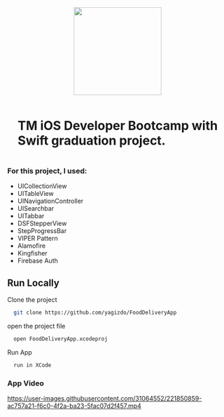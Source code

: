 <div align="center">
  <img src="https://user-images.githubusercontent.com/31064552/221853125-1ca568d1-1752-42f0-8e76-be7c866ec2a4.png" height=200/>
</div>

<div id="user-content-toc">
  <ul>
    <summary><h1 style="display: inline-block;">TM iOS Developer Bootcamp with Swift graduation project.</h1></summary>
  </ul>
</div>

### For this project, I used:
- UICollectionView
- UITableView
- UINavigationController
- UISearchbar
- UITabbar
- DSFStepperView
- StepProgressBar
- VIPER Pattern
- Alamofire
- Kingfisher
- Firebase Auth

## Run Locally

Clone the project

```bash
  git clone https://github.com/yagizdo/FoodDeliveryApp
```

open the project file

```bash
  open FoodDeliveryApp.xcodeproj
```

Run App

```bash
  run in XCode
```

### App Video

https://user-images.githubusercontent.com/31064552/221850859-ac757a21-f6c0-4f2a-ba23-5fac07d2f457.mp4


